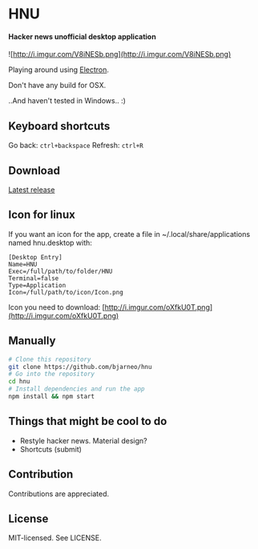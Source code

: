 # HNU
#### Hacker news unofficial desktop application

![http://i.imgur.com/V8iNESb.png](http://i.imgur.com/V8iNESb.png)

Playing around using [Electron](https://github.com/electron/electron).

Don't have any build for OSX.

..And haven't tested in Windows.. :)

## Keyboard shortcuts
Go back: `ctrl+backspace`
Refresh: `ctrl+R`

## Download
[Latest release](https://github.com/bjarneo/hnu/releases/latest)

## Icon for linux
If you want an icon for the app, create a file in ~/.local/share/applications named
hnu.desktop with:
```
[Desktop Entry]
Name=HNU
Exec=/full/path/to/folder/HNU
Terminal=false
Type=Application
Icon=/full/path/to/icon/Icon.png
```
Icon you need to download: [http://i.imgur.com/oXfkU0T.png](http://i.imgur.com/oXfkU0T.png)

## Manually

```bash
# Clone this repository
git clone https://github.com/bjarneo/hnu
# Go into the repository
cd hnu
# Install dependencies and run the app
npm install && npm start
```

Things that might be cool to do
------
* Restyle hacker news. Material design?
* Shortcuts (submit)

Contribution
------
Contributions are appreciated.

License
------
MIT-licensed. See LICENSE.
